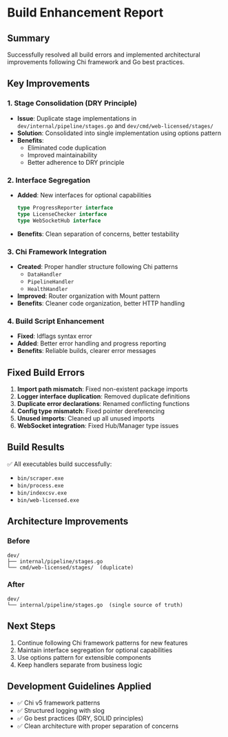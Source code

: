 # Build Enhancement Report

## Summary
Successfully resolved all build errors and implemented architectural improvements following Chi framework and Go best practices.

## Key Improvements

### 1. Stage Consolidation (DRY Principle)
- **Issue**: Duplicate stage implementations in `dev/internal/pipeline/stages.go` and `dev/cmd/web-licensed/stages/`
- **Solution**: Consolidated into single implementation using options pattern
- **Benefits**: 
  - Eliminated code duplication
  - Improved maintainability
  - Better adherence to DRY principle

### 2. Interface Segregation
- **Added**: New interfaces for optional capabilities
  ```go
  type ProgressReporter interface
  type LicenseChecker interface
  type WebSocketHub interface
  ```
- **Benefits**: Clean separation of concerns, better testability

### 3. Chi Framework Integration
- **Created**: Proper handler structure following Chi patterns
  - `DataHandler`
  - `PipelineHandler` 
  - `HealthHandler`
- **Improved**: Router organization with Mount pattern
- **Benefits**: Cleaner code organization, better HTTP handling

### 4. Build Script Enhancement
- **Fixed**: ldflags syntax error
- **Added**: Better error handling and progress reporting
- **Benefits**: Reliable builds, clearer error messages

## Fixed Build Errors

1. **Import path mismatch**: Fixed non-existent package imports
2. **Logger interface duplication**: Removed duplicate definitions
3. **Duplicate error declarations**: Renamed conflicting functions
4. **Config type mismatch**: Fixed pointer dereferencing
5. **Unused imports**: Cleaned up all unused imports
6. **WebSocket integration**: Fixed Hub/Manager type issues

## Build Results
✅ All executables build successfully:
- `bin/scraper.exe`
- `bin/process.exe`
- `bin/indexcsv.exe`
- `bin/web-licensed.exe`

## Architecture Improvements

### Before
```
dev/
├── internal/pipeline/stages.go
└── cmd/web-licensed/stages/  (duplicate)
```

### After
```
dev/
└── internal/pipeline/stages.go  (single source of truth)
```

## Next Steps
1. Continue following Chi framework patterns for new features
2. Maintain interface segregation for optional capabilities
3. Use options pattern for extensible components
4. Keep handlers separate from business logic

## Development Guidelines Applied
- ✅ Chi v5 framework patterns
- ✅ Structured logging with slog
- ✅ Go best practices (DRY, SOLID principles)
- ✅ Clean architecture with proper separation of concerns